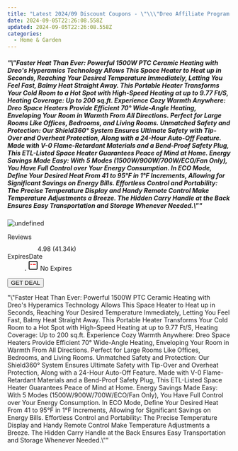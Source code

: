 ```yaml
---
title: "Latest 2024/09 Discount Coupons - \"\\\"Dreo Affiliate Program \\\\\\\"Faster Heat Than Ever: Powerful 1500W PTC Ceramic Heating with Dreo's Hyperamics Technology Allows This Space Heater to Heat up in Seconds, Reaching Your Desired Temperature Immediately, Letting You Feel Fast, Balmy Heat Straight Away. This Portable Heater Transforms Your Cold Room to a Hot Spot with High-Speed Heating at up to 9.77 Ft/S, Heating Coverage: Up to 200 sq.ft. Experience Cozy Warmth Anywhere: Dreo Space Heaters Provide Efficient 70° Wide-Angle Heating, Enveloping Your Room in Warmth From All Directions. Perfect for Large Rooms Like Offices, Bedrooms, and Living Rooms. Unmatched Safety and Protection: Our Shield360° System Ensures Ultimate Safety with Tip-Over and Overheat Protection, Along with a 24-Hour Auto-Off Feature. Made with V-0 Flame-Retardant Materials and a Bend-Proof Safety Plug, This ETL-Listed Space Heater Guarantees Peace of Mind at Home. Energy Savings Made Easy: With 5 Modes (1500W/900W/700W/ECO/Fan Only), You Have Full Control over Your Energy Consumption. In ECO Mode, Define Your Desired Heat From 41 to 95°F in 1°F Increments, Allowing for Significant Savings on Energy Bills. Effortless Control and Portability: The Precise Temperature Display and Handy Remote Control Make Temperature Adjustments a Breeze. The Hidden Carry Handle at the Back Ensures Easy Transportation and Storage Whenever Needed.\\\\\\\"\\\"\""
date: 2024-09-05T22:26:08.558Z
updated: 2024-09-05T22:26:08.558Z
categories:
  - Home & Garden
---
```



<div class="max-w-4xl mx-auto grid grid-cols-1 lg:max-w-5xl lg:gap-x-20 lg:grid-cols-2">
  <div class="relative p-3 col-start-1 row-start-1 flex flex-col-reverse rounded-lg bg-gradient-to-t from-black/75 via-black/0 sm:bg-none sm:row-start-2 sm:p-0 lg:row-start-1">
    <h5 class="mt-1 text-lg font-semibold text-white sm:text-slate-900 md:text-2xl dark:sm:text-white">&quot;\&quot;Faster Heat Than Ever: Powerful 1500W PTC Ceramic Heating with Dreo&#39;s Hyperamics Technology Allows This Space Heater to Heat up in Seconds, Reaching Your Desired Temperature Immediately, Letting You Feel Fast, Balmy Heat Straight Away. This Portable Heater Transforms Your Cold Room to a Hot Spot with High-Speed Heating at up to 9.77 Ft/S, Heating Coverage: Up to 200 sq.ft. Experience Cozy Warmth Anywhere: Dreo Space Heaters Provide Efficient 70° Wide-Angle Heating, Enveloping Your Room in Warmth From All Directions. Perfect for Large Rooms Like Offices, Bedrooms, and Living Rooms. Unmatched Safety and Protection: Our Shield360° System Ensures Ultimate Safety with Tip-Over and Overheat Protection, Along with a 24-Hour Auto-Off Feature. Made with V-0 Flame-Retardant Materials and a Bend-Proof Safety Plug, This ETL-Listed Space Heater Guarantees Peace of Mind at Home. Energy Savings Made Easy: With 5 Modes (1500W/900W/700W/ECO/Fan Only), You Have Full Control over Your Energy Consumption. In ECO Mode, Define Your Desired Heat From 41 to 95°F in 1°F Increments, Allowing for Significant Savings on Energy Bills. Effortless Control and Portability: The Precise Temperature Display and Handy Remote Control Make Temperature Adjustments a Breeze. The Hidden Carry Handle at the Back Ensures Easy Transportation and Storage Whenever Needed.\&quot;&quot;</h5>
  </div>
  
  <div class="col-start-1 col-end-3 row-start-1 grid gap-4 sm:mb-6 sm:grid-cols-4 lg:col-start-2 lg:row-span-6 lg:row-end-6 lg:mb-0 lg:gap-6">
      <img src="https://cdn3.impact.com//display-logo-via-campaign/17463.gif" onClick="javascript:window.open(decodeURIComponent('https%3A%2F%2Fdreoaffiliateprogram.pxf.io%2Fc%2F5597632%2F1926515%2F17463'), '_blank');void(0);" alt="undefined" class="h-60 w-full rounded-lg object-cover sm:col-span-2 sm:h-52 lg:col-span-full" loading="lazy" />
    
  </div>
  <dl class="row-start-2 mt-4 flex items-center text-xs font-medium sm:row-start-3 sm:mt-1 md:mt-2.5 lg:row-start-2">
    <dt class="sr-only">Reviews</dt>
    <dd class="flex items-center text-indigo-600 dark:text-indigo-400">
      <svg width="24" height="24" fill="none" aria-hidden="true" class="mr-1 stroke-current dark:stroke-indigo-500">
        <path d="m12 5 2 5h5l-4 4 2.103 5L12 16l-5.103 3L9 14l-4-4h5l2-5Z" stroke-width="2" stroke-linecap="round" stroke-linejoin="round" />
      </svg>
      <span>4.98 <span class="font-normal text-slate-400">(41.34k)</span></span>
    </dd>
    <dt class="sr-only">ExpiresDate</dt>
    <dd class="flex items-center">
      <svg width="2" height="2" aria-hidden="true" fill="currentColor" class="mx-3 text-slate-300">
        <circle cx="1" cy="1" r="1" />
      </svg>
      <svg width="24" height="24" viewBox="0 0 24 24" fill="none" stroke="currentColor" stroke-width="2">
        <rect x="3" y="3" width="18" height="18" rx="2" fill="#fff" />
        <path d="M6 10L18 10" stroke="red" stroke-width="2" fill="none" />
        <path d="M10 6L10 18" stroke="#fff" stroke-width="2" fill="none" />
      </svg>
      No Expires    </dd>
  </dl>
  <div class="col-start-1 row-start-3 mt-4 self-center sm:col-start-2 sm:row-span-2 sm:row-start-2 sm:mt-0 lg:col-start-1 lg:row-start-3 lg:row-end-4 lg:mt-6">
    <button type="button" onClick="javascript:window.open(decodeURIComponent('https%3A%2F%2Fdreoaffiliateprogram.pxf.io%2Fc%2F5597632%2F1926515%2F17463'), '_blank');void(0);" class="rounded-lg bg-red-600 px-3 py-2 text-sm font-medium leading-6 text-white">GET DEAL</button>
  </div>
  <p class="col-start-1 mt-4 text-sm leading-6 sm:col-span-2 lg:col-span-1 lg:row-start-4 lg:mt-6 dark:text-slate-400">
    "\"Faster Heat Than Ever: Powerful 1500W PTC Ceramic Heating with Dreo's Hyperamics Technology Allows This Space Heater to Heat up in Seconds, Reaching Your Desired Temperature Immediately, Letting You Feel Fast, Balmy Heat Straight Away. This Portable Heater Transforms Your Cold Room to a Hot Spot with High-Speed Heating at up to 9.77 Ft/S, Heating Coverage: Up to 200 sq.ft. Experience Cozy Warmth Anywhere: Dreo Space Heaters Provide Efficient 70° Wide-Angle Heating, Enveloping Your Room in Warmth From All Directions. Perfect for Large Rooms Like Offices, Bedrooms, and Living Rooms. Unmatched Safety and Protection: Our Shield360° System Ensures Ultimate Safety with Tip-Over and Overheat Protection, Along with a 24-Hour Auto-Off Feature. Made with V-0 Flame-Retardant Materials and a Bend-Proof Safety Plug, This ETL-Listed Space Heater Guarantees Peace of Mind at Home. Energy Savings Made Easy: With 5 Modes (1500W/900W/700W/ECO/Fan Only), You Have Full Control over Your Energy Consumption. In ECO Mode, Define Your Desired Heat From 41 to 95°F in 1°F Increments, Allowing for Significant Savings on Energy Bills. Effortless Control and Portability: The Precise Temperature Display and Handy Remote Control Make Temperature Adjustments a Breeze. The Hidden Carry Handle at the Back Ensures Easy Transportation and Storage Whenever Needed.\""  </p>
</div>